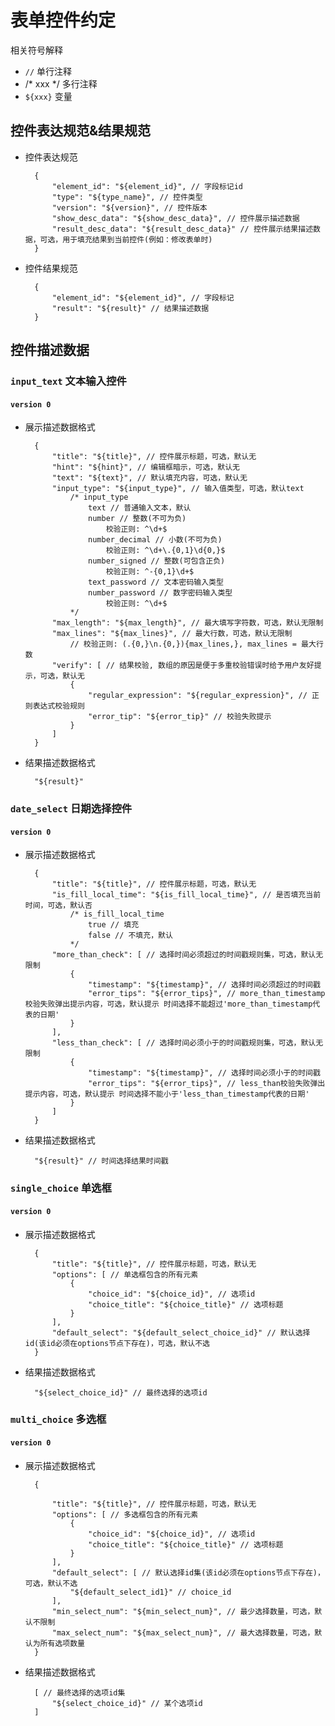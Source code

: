 # 表单控件约定

相关符号解释

- `//` 单行注释
- /* xxx */ 多行注释
- `${xxx}` 变量

## 控件表达规范&结果规范

- 控件表达规范

		{
			"element_id": "${element_id}", // 字段标记id
			"type": "${type_name}", // 控件类型
			"version": "${version}", // 控件版本
			"show_desc_data": "${show_desc_data}", // 控件展示描述数据
			"result_desc_data": "${result_desc_data}" // 控件展示结果描述数据，可选，用于填充结果到当前控件(例如：修改表单时)
		}

- 控件结果规范

		{
			"element_id": "${element_id}", // 字段标记
			"result": "${result}" // 结果描述数据
		}


## 控件描述数据

### `input_text` 文本输入控件

#### `version 0`

- 展示描述数据格式

		{
			"title": "${title}", // 控件展示标题，可选，默认无
			"hint": "${hint}", // 编辑框暗示，可选，默认无
			"text": "${text}", // 默认填充内容，可选，默认无
			"input_type": "${input_type}", // 输入值类型，可选，默认text
			    /* input_type
					text // 普通输入文本，默认
					number // 整数(不可为负)
						校验正则: ^\d+$
					number_decimal // 小数(不可为负)
						校验正则: ^\d+\.{0,1}\d{0,}$
					number_signed // 整数(可包含正负)
						校验正则: ^-{0,1}\d+$
					text_password // 文本密码输入类型
					number_password // 数字密码输入类型
						校验正则: ^\d+$
				*/
			"max_length": "${max_length}", // 最大填写字符数，可选，默认无限制
			"max_lines": "${max_lines}", // 最大行数，可选，默认无限制
				// 校验正则: (.{0,}\n.{0,}){max_lines,}, max_lines = 最大行数
			"verify": [ // 结果校验, 数组的原因是便于多重校验错误时给予用户友好提示，可选，默认无
				{
					"regular_expression": "${regular_expression}", // 正则表达式校验规则
					"error_tip": "${error_tip}" // 校验失败提示
				}
			]
		}

- 结果描述数据格式

		"${result}"

### `date_select` 日期选择控件

#### `version 0`
- 展示描述数据格式
		
		{
			"title": "${title}", // 控件展示标题，可选，默认无
			"is_fill_local_time": "${is_fill_local_time}", // 是否填充当前时间，可选，默认否
				/* is_fill_local_time
					true // 填充
					false // 不填充，默认
				*/
			"more_than_check": [ // 选择时间必须超过的时间戳规则集，可选，默认无限制
				{
					"timestamp": "${timestamp}", // 选择时间必须超过的时间戳
					"error_tips": "${error_tips}", // more_than_timestamp校验失败弹出提示内容，可选，默认提示 时间选择不能超过'more_than_timestamp代表的日期'
				}
			],
			"less_than_check": [ // 选择时间必须小于的时间戳规则集，可选，默认无限制
				{
					"timestamp": "${timestamp}", // 选择时间必须小于的时间戳
					"error_tips": "${error_tips}", // less_than校验失败弹出提示内容，可选，默认提示 时间选择不能小于'less_than_timestamp代表的日期'
				}
			]
		}

- 结果描述数据格式

		"${result}" // 时间选择结果时间戳

### `single_choice` 单选框

#### `version 0`

- 展示描述数据格式

		{
			"title": "${title}", // 控件展示标题，可选，默认无
			"options": [ // 单选框包含的所有元素
				{
					"choice_id": "${choice_id}", // 选项id
					"choice_title": "${choice_title}" // 选项标题
				}
			],
			"default_select": "${default_select_choice_id}" // 默认选择id(该id必须在options节点下存在)，可选，默认不选
		}

- 结果描述数据格式

		"${select_choice_id}" // 最终选择的选项id

### `multi_choice` 多选框

#### `version 0`

- 展示描述数据格式

		{

			"title": "${title}", // 控件展示标题，可选，默认无
			"options": [ // 多选框包含的所有元素
				{
					"choice_id": "${choice_id}", // 选项id
					"choice_title": "${choice_title}" // 选项标题
				}
			],
			"default_select": [ // 默认选择id集(该id必须在options节点下存在)，可选，默认不选
				"${default_select_id1}" // choice_id
			],
			"min_select_num": "${min_select_num}", // 最少选择数量，可选，默认不限制
			"max_select_num": "${max_select_num}", // 最大选择数量，可选，默认为所有选项数量
		}

- 结果描述数据格式

		[ // 最终选择的选项id集
			"${select_choice_id}" // 某个选项id
		]
